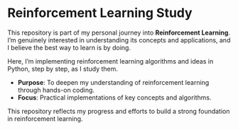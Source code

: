 # Reinforcement Learning Study

This repository is part of my personal journey into **Reinforcement Learning**. I’m genuinely interested in understanding its concepts and applications, and I believe the best way to learn is by doing.

Here, I’m implementing reinforcement learning algorithms and ideas in Python, step by step, as I study them. 

- **Purpose**: To deepen my understanding of reinforcement learning through hands-on coding.
- **Focus**: Practical implementations of key concepts and algorithms.

This repository reflects my progress and efforts to build a strong foundation in reinforcement learning. 
